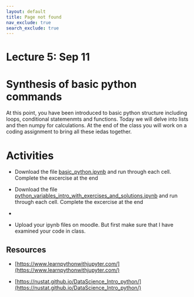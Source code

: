```yaml
---
layout: default
title: Page not found
nav_exclude: true
search_exclude: true
---
```




# Lecture 5: Sep 11



# Synthesis of basic python commands

At this point, you have been introduced to basic python structure including loops, conditional statemenmts and functions. Today we will delve into lists and then numpy for calculations. 
At the end of the class you will work on a coding assignment to bring all these iedas together.


# Activities

- Download the file [basic_python.ipynb](basic_python.ipynb) and run through each cell. Complete the excercise at the end
- Download the file [python_variables_intro_with_exercises_and_solutions.ipynb](python_variables_intro_with_exercises_and_solutions.ipynb) and run through each cell. Complete the excercise at the end
- 

- Upload your ipynb files on moodle. But first make sure that I have examined your code in class.

## Resources

- [https://www.learnpythonwithjupyter.com/](https://www.learnpythonwithjupyter.com/)

- [https://nustat.github.io/DataScience_Intro_python/](https://nustat.github.io/DataScience_Intro_python/)
